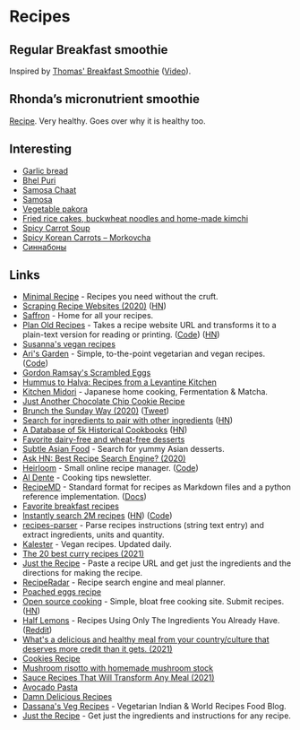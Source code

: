 # Recipes

## Regular Breakfast smoothie

Inspired by [Thomas' Breakfast Smoothie](https://docs.google.com/spreadsheets/d/1sgtbqVnotvY1Ir2S60J9m62yGPVkm2nRmbwrfZAoc6Y/htmlview) ([Video](https://www.youtube.com/watch?v=fyyKrMeNPBM)).

## Rhonda’s micronutrient smoothie

[Recipe](https://www.foundmyfitness.com/reports/micronutrient-smoothie.pdf). Very healthy. Goes over why it is healthy too.

## Interesting

- [Garlic bread](https://www.simplyrecipes.com/recipes/garlic_bread/)
- [Bhel Puri](https://www.vegrecipesofindia.com/bhel-puri-mumbai-bhel-puri/)
- [Samosa Chaat](https://www.cookwithmanali.com/samosa-chaat/)
- [Samosa](https://www.indianhealthyrecipes.com/samosa-recipe-make-samosa/)
- [Vegetable pakora](https://www.indianhealthyrecipes.com/pakora-recipe-vegetable-pakora-pakoda/)
- [Fried rice cakes, buckwheat noodles and home-made kimchi](https://merveilles.town/web/statuses/107050455161556153)
- [Spicy Carrot Soup](https://www.teamten.com/lawrence/recipes/spicy-carrot-soup/)
- [Spicy Korean Carrots – Morkovcha](https://letthebakingbegin.com/spicy-korean-carrots/)
- [Синнабоны](https://twitter.com/Khlystova_AP/status/1188421276416786432)

## Links

- [Minimal Recipe](https://minimalrecipe.com/) - Recipes you need without the cruft.
- [Scraping Recipe Websites (2020)](https://www.benawad.com/scraping-recipe-websites/) ([HN](https://news.ycombinator.com/item?id=23142220))
- [Saffron](https://www.mysaffronapp.com/) - Home for all your recipes.
- [Plan Old Recipes](https://www.plainoldrecipe.com/) - Takes a recipe website URL and transforms it to a plain-text version for reading or printing. ([Code](https://github.com/poundifdef/plainoldrecipe)) ([HN](https://news.ycombinator.com/item?id=23648864))
- [Susanna's vegan recipes](https://www.instagram.com/susannawurz.cooking/)
- [Ari's Garden](https://arisgarden.theiceshelf.com/) - Simple, to-the-point vegetarian and vegan recipes. ([Code](https://github.com/theiceshelf/arisgarden))
- [Gordon Ramsay's Scrambled Eggs](https://www.youtube.com/watch?v=PUP7U5vTMM0)
- [Hummus to Halva: Recipes from a Levantine Kitchen](https://www.goodreads.com/book/show/53757692-hummus-to-halva)
- [Kitchen Midori](https://www.instagram.com/kitchen_midori/) - Japanese home cooking, Fermentation & Matcha.
- [Just Another Chocolate Chip Cookie Recipe](https://www.arvarik.com/just-another-chocolate-chip-cookie-recipe)
- [Brunch the Sunday Way (2020)](https://www.goodreads.com/book/show/53004549-brunch-the-sunday-way) ([Tweet](https://twitter.com/dan_abramov/status/1281010364721881088))
- [Search for ingredients to pair with other ingredients](https://www.kulinarian.com/flavor-pairings/) ([HN](https://news.ycombinator.com/item?id=23997271))
- [A Database of 5k Historical Cookbooks](https://www.atlasobscura.com/articles/how-to-find-historic-cookbooks) ([HN](https://news.ycombinator.com/item?id=24154417))
- [Favorite dairy-free and wheat-free desserts](https://merveilles.town/@lrhodes/104832099711215455)
- [Subtle Asian Food](https://subtleasianfood.com/) - Search for yummy Asian desserts.
- [Ask HN: Best Recipe Search Engine? (2020)](https://news.ycombinator.com/item?id=24630023)
- [Heirloom](https://useheirloom.com/) - Small online recipe manager. ([Code](https://github.com/hrescak/useheirloom))
- [Al Dente](https://aldente.substack.com/) - Cooking tips newsletter.
- [RecipeMD](https://github.com/tstehr/RecipeMD) - Standard format for recipes as Markdown files and a python reference implementation. ([Docs](https://recipemd.org/))
- [Favorite breakfast recipes](https://www.instagram.com/susannawurz.cooking/guide/my-favorite-breakfast-recipes/17908740661558387/)
- [Instantly search 2M recipes](https://recipe-search.typesense.org/) ([HN](https://news.ycombinator.com/item?id=25365397)) ([Code](https://github.com/typesense/showcase-recipe-search))
- [recipes-parser](https://github.com/Charlie85270/recipes-parser) - Parse recipes instructions (string text entry) and extract ingredients, units and quantity.
- [Kalester](https://kalester.com/) - Vegan recipes. Updated daily.
- [The 20 best curry recipes (2021)](https://www.theguardian.com/food/2021/jan/25/the-20-best-curry-recipes)
- [Just the Recipe](https://www.justtherecipe.app/) - Paste a recipe URL and get just the ingredients and the directions for making the recipe.
- [RecipeRadar](https://www.reciperadar.com/) - Recipe search engine and meal planner.
- [Poached eggs recipe](https://www.youtube.com/watch?v=yifZtA3uF-E)
- [Open source cooking](https://opensource.cooking/) - Simple, bloat free cooking site. Submit recipes. ([HN](https://news.ycombinator.com/item?id=26727700))
- [Half Lemons](https://www.halflemons.com/) - Recipes Using Only The Ingredients You Already Have. ([Reddit](https://www.reddit.com/r/apple/comments/n36hlp/i_launched_my_first_app_on_the_app_store_half/))
- [What's a delicious and healthy meal from your country/culture that deserves more credit than it gets. (2021)](https://www.reddit.com/r/nutrition/comments/na150w/whats_a_delicious_and_healthy_meal_from_your/)
- [Cookies Recipe](https://tilman.dev/blog/2021/02/click-here-to-accept-cookies/)
- [Mushroom risotto with homemade mushroom stock](https://www.youtube.com/watch?v=rjQ65Lu1voU)
- [Sauce Recipes That Will Transform Any Meal (2021)](https://www.nytimes.com/2021/07/12/dining/sauce-recipes-condiments-dressings-toppings.html)
- [Avocado Pasta](https://damndelicious.net/2014/06/20/avocado-pasta/)
- [Damn Delicious Recipes](https://damndelicious.net/recipe-index/)
- [Dassana's Veg Recipes](https://www.vegrecipesofindia.com/) - Vegetarian Indian & World Recipes Food Blog.
- [Just the Recipe](https://www.justtherecipe.com/) - Get just the ingredients and instructions for any recipe.
